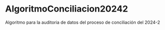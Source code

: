 # AlgoritmoConciliacion20242
Algoritmo para la auditoria de datos del proceso de conciliación del 2024-2
